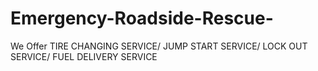 # Emergency-Roadside-Rescue-
We Offer TIRE CHANGING SERVICE/ JUMP START SERVICE/ LOCK OUT SERVICE/ FUEL DELIVERY SERVICE 
